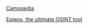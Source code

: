 [Camopedia](http://camopedia.org/index.php?title=Main_Page)

[Epieos, the ultimate OSINT tool](https://epieos.com/)